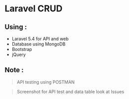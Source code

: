 <h1>Laravel CRUD</h1>

<h2>Using :</h2>
<ul>
	<li> Laravel 5.4 for API and web </li>
        <li> Database using MongoDB </li>
	<li> Bootstrap </li>
	<li> jQuery </li>
</ul>

<h2>Note :</h2>

> API testing using POSTMAN

> Screenshot for API test and data table look at Issues 
